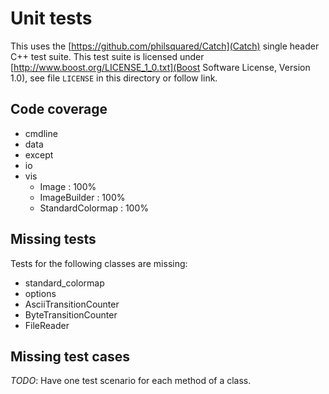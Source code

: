 # Unit tests

This uses the [https://github.com/philsquared/Catch](Catch) single header C++
test suite. This test suite is licensed under
[http://www.boost.org/LICENSE_1_0.txt](Boost Software License, Version 1.0),
see file `LICENSE` in this directory or follow link.

## Code coverage
 * cmdline
 * data
 * except
 * io
 * vis
    * Image : 100%
    * ImageBuilder : 100%
    * StandardColormap : 100%

## Missing tests
Tests for the following classes are missing:  
 * standard_colormap
 * options
 * AsciiTransitionCounter
 * ByteTransitionCounter
 * FileReader

## Missing test cases
*TODO*: Have one test scenario for each method of a class.
